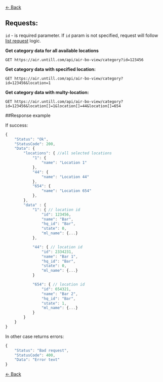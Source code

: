[← Back](README.md)

## Requests:

`id` - is required parameter. If `id` param is not specified, request will follow [list request](List.md) logic.

**Get category data for all available locations**
```
GET https://air.untill.com/api/air-bo-view/category?id=123456
```

**Get category data with specified location:**

```
GET https://air.untill.com/api/air-bo-view/category?id=123456&location=1
```

**Get category data with multy-location:**

```
GET https://air.untill.com/api/air-bo-view/category?id=123456&location[]=1&location[]=44&location[]=654
```

##Response example

If success:

```javascript
{
    "Status": "Ok",
    "StatusCode": 200,
    "Data": {
        "locations": { //all selected locations
            "1": {
                "name": "Location 1"
            },
            "44": {
                "name": "Location 44"
            },
            "654": {
                "name": "Location 654"
            },
        },
        "data" : {
            "1": { // location id
                "id": 123456,
                "name": "Bar",
                "hq_id": "Bar",
                "state": 0,
                "ml_name": {...}
            },

            "44": { // location id
                "id": 2334231,
                "name": "Bar 1",
                "hq_id": "Bar",
                "state": 0,
                "ml_name": {...}
            }

            "654": { // location id
                "id": 654321,
                "name": "Bar 2",
                "hq_id": "Bar",
                "state": 1,
                "ml_name": {...}
            }
        }
    }
}
```

In other case returns errors:

```javascript
{
    "Status": "Bad request",
    "StatusCode": 400,
    "Data": "Error text"
}
```

[← Back](README.md)